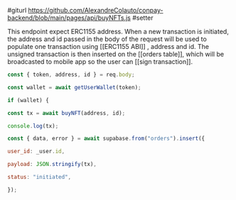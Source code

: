 #giturl https://github.com/AlexandreColauto/conpay-backend/blob/main/pages/api/buyNFTs.js
#setter

This endpoint expect ERC1155  address. When a new transaction is initiated, the address and id passed in the body of the request will be used to populate one transaction using [[ERC1155 ABI]] , address and id.
The unsigned transaction is then inserted on the [[orders table]], which will be broadcasted to mobile app so the user can [[sign transaction]]. 




```js
const { token, address, id } = req.body;

const wallet = await getUserWallet(token);

if (wallet) {

const tx = await buyNFT(address, id);

console.log(tx);

const { data, error } = await supabase.from("orders").insert({

user_id: _user.id,

payload: JSON.stringify(tx),

status: "initiated",

});
```
